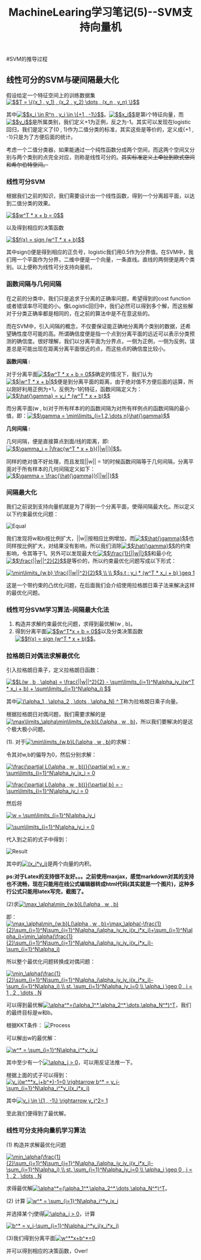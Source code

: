 ﻿---
layout: post
title : MachineLearing学习笔记(5)--SVM支持向量机
description : MachineLearing学习笔记(5)--SVM支持向量机
category : 研究
keywords :
tags : MachineLearning study-note Python
---

#SVM的推导过程

## 线性可分的SVM与硬间隔最大化

假设给定一个特征空间上的训练数据集<a href="http://www.codecogs.com/eqnedit.php?latex=$$T&space;=&space;\{(x_1&space;,&space;y_1)&space;,&space;(x_2&space;,&space;y_2)&space;\dots&space;,&space;(x_n&space;,&space;y_n)&space;\}$$" target="_blank"><img src="http://latex.codecogs.com/gif.latex?$$T&space;=&space;\{(x_1&space;,&space;y_1)&space;,&space;(x_2&space;,&space;y_2)&space;\dots&space;,&space;(x_n&space;,&space;y_n)&space;\}$$" title="$$T = \{(x_1 , y_1) , (x_2 , y_2) \dots , (x_n , y_n) \}$$" /></a>

其中<a href="http://www.codecogs.com/eqnedit.php?latex=$$x_i&space;\in&space;R^n&space;,&space;y_i&space;\in&space;\{&plus;1&space;,&space;-1\}$$" target="_blank"><img src="http://latex.codecogs.com/gif.latex?$$x_i&space;\in&space;R^n&space;,&space;y_i&space;\in&space;\{&plus;1&space;,&space;-1\}$$" title="$$x_i \in R^n , y_i \in \{+1 , -1\}$$" /></a>。<a href="http://www.codecogs.com/eqnedit.php?latex=$$x_i$$" target="_blank"><img src="http://latex.codecogs.com/gif.latex?$$x_i$$" title="$$x_i$$" /></a>是第i个特征向量，而<a href="http://www.codecogs.com/eqnedit.php?latex=$$y_i$$" target="_blank"><img src="http://latex.codecogs.com/gif.latex?$$y_i$$" title="$$y_i$$" /></a>是所属类别，我们定义+1为正例，反之为-1。其实可以发现在logistic回归，我们是定义了{0 , 1}作为二值分类的标准，其实这些是等价的，定义成{+1 , -1}只是为了方便后面的统计。

考虑一个二值分类器，如果能通过一个纯性函数分成两个空间，而这两个空间又分别与两个类别的点完全对应，则称是线性可分的。<del>其实标准定义上牵扯到欧式空间和希尔伯特空间。</del>

### 线性可分SVM

根据我们之前的知识，我们需要设计出一个线性函数，得到一个分离超平面，以达到二值分类的效果。

<a href="http://www.codecogs.com/eqnedit.php?latex=$$w^T&space;*&space;x&space;&plus;&space;b&space;=&space;0$$" target="_blank"><img src="http://latex.codecogs.com/gif.latex?$$w^T&space;*&space;x&space;&plus;&space;b&space;=&space;0$$" title="$$w^T * x + b = 0$$" /></a>

以及得到相应的决策函数

<a href="http://www.codecogs.com/eqnedit.php?latex=$$f(x)&space;=&space;sign&space;(w^T&space;*&space;x&space;&plus;&space;b)$$" target="_blank"><img src="http://latex.codecogs.com/gif.latex?$$f(x)&space;=&space;sign&space;(w^T&space;*&space;x&space;&plus;&space;b)$$" title="$$f(x) = sign (w^T * x + b)$$" /></a>

其中sign()便是得到相应的正负号，logistic我们用0.5作为分界值。在SVM中，我们用一个平面作为分界，二维中便是一个向量，一条直线。直线的两侧便是两个类别。以上便称为线性可分支持向量机，

### 函数间隔与几何间隔

在之前的分类中，我们只是追求于分离的正确率问题，希望得到的cost function或者错误率尽可能的小。像Logistic回归中，我们必然可以得到多个解，而这些解对于分类正确率都是相同的，在之前的算法中是不在意这些的。

而在SVM中，引入间隔的概念，不仅要保证能正确地分离两个类别的数据，还希望确性度尽可能的高。所谓确信度便是指一个点到分离平面的远近可以表示分类预测的确信度。很好理解，我们以分离平面为分界点，一侧为正例，一侧为反例，误差总是可能出现在距离分离平面很近的点，而这些点的确信度比较小。

<strong>函数间隔 : </strong>

对于分离平面<a href="http://www.codecogs.com/eqnedit.php?latex=$$w^T&space;*&space;x&space;&plus;&space;b&space;=&space;0$$" target="_blank"><img src="http://latex.codecogs.com/gif.latex?$$w^T&space;*&space;x&space;&plus;&space;b&space;=&space;0$$" title="$$w^T * x + b = 0$$" /></a>确定的情况下，我们认为<a href="http://www.codecogs.com/eqnedit.php?latex=$$|w^T&space;*&space;x&space;&plus;&space;b|$$" target="_blank"><img src="http://latex.codecogs.com/gif.latex?$$|w^T&space;*&space;x&space;&plus;&space;b|$$" title="$$|w^T * x + b|$$" /></a>便是到分离平面的距离，由于绝对值不方便后面的运算，所以刚好利用正例为+1，反例为-1的特征，函数间隔定义为：<a href="http://www.codecogs.com/eqnedit.php?latex=$$\hat{\gamma}&space;=&space;y_i&space;*&space;(w^T&space;*&space;x&space;&plus;&space;b)$$" target="_blank"><img src="http://latex.codecogs.com/gif.latex?$$\hat{\gamma}&space;=&space;y_i&space;*&space;(w^T&space;*&space;x&space;&plus;&space;b)$$" title="$$\hat{\gamma} = y_i * (w^T * x + b)$$" /></a>

而分离平面(w , b)对于所有样本的的函数间隔为对所有样例点的函数间隔的最小值，即：<a href="http://www.codecogs.com/eqnedit.php?latex=$$\gamma&space;=&space;\min\limits_{i=1,2,\dots&space;n}\hat{\gamma}$$" target="_blank"><img src="http://latex.codecogs.com/gif.latex?$$\gamma&space;=&space;\min\limits_{i=1,2,\dots&space;n}\hat{\gamma}$$" title="$$\gamma = \min\limits_{i=1,2,\dots n}\hat{\gamma}$$" /></a>

**几何间隔 :**

几何间隔，便是直接算点到面/线的距离，即:<a href="http://www.codecogs.com/eqnedit.php?latex=$$\gamma_i&space;=&space;|\frac{w^T&space;*&space;x&space;&plus;&space;b}{||w||}|$$" target="_blank"><img src="http://latex.codecogs.com/gif.latex?$$\gamma_i&space;=&space;|\frac{w^T&space;*&space;x&space;&plus;&space;b}{||w||}|$$" title="$$\gamma_i = |\frac{w^T * x + b}{||w||}|$$" /></a>。

同样的绝对值不好处理，而且发现||w|| = 1的时候函数间隔等于几何间隔，分离平面对于所有样本的几何间隔定义如下：<a href="http://www.codecogs.com/eqnedit.php?latex=$$\gamma&space;=&space;\frac{\hat{\gamma}}{||w||}$$" target="_blank"><img src="http://latex.codecogs.com/gif.latex?$$\gamma&space;=&space;\frac{\hat{\gamma}}{||w||}$$" title="$$\gamma = \frac{\hat{\gamma}}{||w||}$$" /></a>

### 间隔最大化

我们之前说到支持向量机就是为了得到一个分离平面，使得间隔最大化。所以定义以下约束最优化问题：

![Equal](/images/ML5_3.png)

我们发现将w和b按比例扩大，||w||按相应比例增加，而<a href="http://www.codecogs.com/eqnedit.php?latex=$$\hat{\gamma}$$" target="_blank"><img src="http://latex.codecogs.com/gif.latex?$$\hat{\gamma}$$" title="$$\hat{\gamma}$$" /></a>也同样按比例扩大，对结果没有影响，所以我们消除<a href="http://www.codecogs.com/eqnedit.php?latex=$$\hat{\gamma}$$" target="_blank"><img src="http://latex.codecogs.com/gif.latex?$$\hat{\gamma}$$" title="$$\hat{\gamma}$$" /></a>的约束影响，令其等于1。另外可以发现最大化<a href="http://www.codecogs.com/eqnedit.php?latex=$$\frac{1}{||w||}$$" target="_blank"><img src="http://latex.codecogs.com/gif.latex?$$\frac{1}{||w||}$$" title="$$\frac{1}{||w||}$$" /></a>和最小化<a href="http://www.codecogs.com/eqnedit.php?latex=$$\frac{||w||^2}{2}$$" target="_blank"><img src="http://latex.codecogs.com/gif.latex?$$\frac{||w||^2}{2}$$" title="$$\frac{||w||^2}{2}$$" /></a>是等价的，所以约束最优化问题写成以下形式：

<a href="http://www.codecogs.com/eqnedit.php?latex=\min\limits_{w,b}&space;\frac{||w||^2}{2}$$&space;\\&space;\\&space;$$s.t&space;:&space;y_i&space;*&space;(w^T&space;*&space;x_i&space;&plus;&space;b)&space;\geq&space;1" target="_blank"><img src="http://latex.codecogs.com/gif.latex?\min\limits_{w,b}&space;\frac{||w||^2}{2}$$&space;\\&space;\\&space;$$s.t&space;:&space;y_i&space;*&space;(w^T&space;*&space;x_i&space;&plus;&space;b)&space;\geq&space;1" title="\min\limits_{w,b} \frac{||w||^2}{2}$$ \\ \\ $$s.t : y_i * (w^T * x_i + b) \geq 1" /></a>

这是一个带约束的凸优化问题，在后面我们会介绍使用拉格朗日乘子法来解决这样的最优化问题。

### 线性可分SVM学习算法-间隔最大化法

1. 构造并求解约束最优化问题，求得到最优解(w , b)。
2. 得到分离平面<a href="http://www.codecogs.com/eqnedit.php?latex=$$w^T*x&space;&plus;&space;b&space;=&space;0$$" target="_blank"><img src="http://latex.codecogs.com/gif.latex?$$w^T*x&space;&plus;&space;b&space;=&space;0$$" title="$$w^T*x + b = 0$$" /></a>以及分类决策函数<a href="http://www.codecogs.com/eqnedit.php?latex=$$f(x)&space;=&space;sign&space;(w^T&space;*&space;x&space;&plus;&space;b)$$" target="_blank"><img src="http://latex.codecogs.com/gif.latex?$$f(x)&space;=&space;sign&space;(w^T&space;*&space;x&space;&plus;&space;b)$$" title="$$f(x) = sign (w^T * x + b)$$" /></a>。

### 拉格朗日对偶法求解最优化

引入拉格朗日乘子，定义拉格朗日函数：

<a href="http://www.codecogs.com/eqnedit.php?latex=$$L(w&space;,&space;b&space;,&space;\alpha)&space;=&space;\frac{||w||^2}{2}&space;-&space;\sum\limits_{i=1}^N\alpha_iy_i(w^T&space;*&space;x_i&space;&plus;&space;b)&space;&plus;&space;\sum\limits_{i=1}^N\alpha_i｝$$" target="_blank"><img src="http://latex.codecogs.com/gif.latex?$$L(w&space;,&space;b&space;,&space;\alpha)&space;=&space;\frac{||w||^2}{2}&space;-&space;\sum\limits_{i=1}^N\alpha_iy_i(w^T&space;*&space;x_i&space;&plus;&space;b)&space;&plus;&space;\sum\limits_{i=1}^N\alpha_i｝$$" title="$$L(w , b , \alpha) = \frac{||w||^2}{2} - \sum\limits_{i=1}^N\alpha_iy_i(w^T * x_i + b) + \sum\limits_{i=1}^N\alpha_i｝$$" /></a>

其中<a href="http://www.codecogs.com/eqnedit.php?latex=(\alpha_1&space;,&space;\alpha_2&space;,&space;\dots&space;,&space;\alpha_N)&space;^&space;T" target="_blank"><img src="http://latex.codecogs.com/gif.latex?(\alpha_1&space;,&space;\alpha_2&space;,&space;\dots&space;,&space;\alpha_N)&space;^&space;T" title="(\alpha_1 , \alpha_2 , \dots , \alpha_N) ^ T" /></a>称为拉格朗日乘子向量。

根据拉格朗日对偶问题，我们需要求解的是<a href="http://www.codecogs.com/eqnedit.php?latex=\max\limits_\alpha\min\limits_{w,b}L(\alpha&space;,&space;w&space;,&space;b)" target="_blank"><img src="http://latex.codecogs.com/gif.latex?\max\limits_\alpha\min\limits_{w,b}L(\alpha&space;,&space;w&space;,&space;b)" title="\max\limits_\alpha\min\limits_{w,b}L(\alpha , w , b)" /></a>，所以我们要解决的是这个极大极小问题。

(1).  对于<a href="http://www.codecogs.com/eqnedit.php?latex=\min\limits_{w,b}L(\alpha&space;,&space;w&space;,&space;b)" target="_blank"><img src="http://latex.codecogs.com/gif.latex?\min\limits_{w,b}L(\alpha&space;,&space;w&space;,&space;b)" title="\min\limits_{w,b}L(\alpha , w , b)" /></a>的求解：

令其对w,b的偏导为0，然后分别求解：

<a href="http://www.codecogs.com/eqnedit.php?latex=\frac{\partial&space;L(\alpha&space;,&space;w&space;,&space;b))}{\partial&space;w}&space;=&space;w&space;-&space;\sum\limits_{i=1}^N\alpha_iy_ix_i&space;=&space;0" target="_blank"><img src="http://latex.codecogs.com/gif.latex?\frac{\partial&space;L(\alpha&space;,&space;w&space;,&space;b))}{\partial&space;w}&space;=&space;w&space;-&space;\sum\limits_{i=1}^N\alpha_iy_ix_i&space;=&space;0" title="\frac{\partial L(\alpha , w , b))}{\partial w} = w - \sum\limits_{i=1}^N\alpha_iy_ix_i = 0" /></a>

<a href="http://www.codecogs.com/eqnedit.php?latex=\frac{\partial&space;L(\alpha&space;,&space;w&space;,&space;b))}{\partial&space;b}&space;=&space;-&space;\sum\limits_{i=1}^N\alpha_iy_i&space;=&space;0" target="_blank"><img src="http://latex.codecogs.com/gif.latex?\frac{\partial&space;L(\alpha&space;,&space;w&space;,&space;b))}{\partial&space;b}&space;=&space;-&space;\sum\limits_{i=1}^N\alpha_iy_i&space;=&space;0" title="\frac{\partial L(\alpha , w , b))}{\partial b} = - \sum\limits_{i=1}^N\alpha_iy_i = 0" /></a>

然后将

<a href="http://www.codecogs.com/eqnedit.php?latex=w&space;=&space;\sum\limits_{i=1}^N\alpha_iy_i" target="_blank"><img src="http://latex.codecogs.com/gif.latex?w&space;=&space;\sum\limits_{i=1}^N\alpha_iy_i" title="w = \sum\limits_{i=1}^N\alpha_iy_i" /></a>

<a href="http://www.codecogs.com/eqnedit.php?latex=\sum\limits_{i=1}^N\alpha_iy_i&space;=&space;0" target="_blank"><img src="http://latex.codecogs.com/gif.latex?\sum\limits_{i=1}^N\alpha_iy_i&space;=&space;0" title="\sum\limits_{i=1}^N\alpha_iy_i = 0" /></a>

代入到之前的式子中得到：

![Result](/images/ML5_1.png)

其中的<a href="http://www.codecogs.com/eqnedit.php?latex=(x_i*y_i)" target="_blank"><img src="http://latex.codecogs.com/gif.latex?(x_i*y_i)" title="(x_i*y_i)" /></a>是两个向量的内积。

**ps:对于Latex的支持很不友好。。。之前使用maxjax，感觉markdown对其的支持也不流畅，现在只能用在线公式编辑器转成html代码(其实就是一个图片)，这种多行公式只能用latex写完，截图了。**

(2)求<a href="http://www.codecogs.com/eqnedit.php?latex=\max_\alpha\min_{w,b}L(\alpha&space;,&space;w&space;,&space;b)" target="_blank"><img src="http://latex.codecogs.com/gif.latex?\max_\alpha\min_{w,b}L(\alpha&space;,&space;w&space;,&space;b)" title="\max_\alpha\min_{w,b}L(\alpha , w , b)" /></a>

即：
<a href="http://www.codecogs.com/eqnedit.php?latex=\max_\alpha\min_{w,b}L(\alpha&space;,&space;w&space;,&space;b)=\max_\alpha(-\frac{1}{2}\sum_{i=1}^N\sum_{j=1}^N\alpha_i\alpha_jy_iy_j(x_i*x_j)&plus;\sum_{i=1}^N\alpha_i)=\min_\alpha(\frac{1}{2}\sum_{i=1}^N\sum_{j=1}^N\alpha_i\alpha_jy_iy_j(x_i*x_j)-\sum_{i=1}^N\alpha_i)" target="_blank"><img src="http://latex.codecogs.com/gif.latex?\max_\alpha\min_{w,b}L(\alpha&space;,&space;w&space;,&space;b)=\max_\alpha(-\frac{1}{2}\sum_{i=1}^N\sum_{j=1}^N\alpha_i\alpha_jy_iy_j(x_i*x_j)&plus;\sum_{i=1}^N\alpha_i)=\min_\alpha(\frac{1}{2}\sum_{i=1}^N\sum_{j=1}^N\alpha_i\alpha_jy_iy_j(x_i*x_j)-\sum_{i=1}^N\alpha_i)" title="\max_\alpha\min_{w,b}L(\alpha , w , b)=\max_\alpha(-\frac{1}{2}\sum_{i=1}^N\sum_{j=1}^N\alpha_i\alpha_jy_iy_j(x_i*x_j)+\sum_{i=1}^N\alpha_i)=\min_\alpha(\frac{1}{2}\sum_{i=1}^N\sum_{j=1}^N\alpha_i\alpha_jy_iy_j(x_i*x_j)-\sum_{i=1}^N\alpha_i)" /></a>

所以整个最优化问题转换成对偶问题：

<a href="http://www.codecogs.com/eqnedit.php?latex=\min_\alpha(\frac{1}{2}\sum_{i=1}^N\sum_{j=1}^N\alpha_i\alpha_jy_iy_j(x_i*x_j)-\sum_{i=1}^N\alpha_i)&space;\\&space;st.&space;\sum_{i=1}^N\alpha_iy_i=0&space;\\&space;\alpha_i&space;\geq&space;0&space;,&space;i&space;=&space;1&space;,&space;2&space;,&space;\dots&space;,&space;N" target="_blank"><img src="http://latex.codecogs.com/gif.latex?\min_\alpha(\frac{1}{2}\sum_{i=1}^N\sum_{j=1}^N\alpha_i\alpha_jy_iy_j(x_i*x_j)-\sum_{i=1}^N\alpha_i)&space;\\&space;st.&space;\sum_{i=1}^N\alpha_iy_i=0&space;\\&space;\alpha_i&space;\geq&space;0&space;,&space;i&space;=&space;1&space;,&space;2&space;,&space;\dots&space;,&space;N" title="\min_\alpha(\frac{1}{2}\sum_{i=1}^N\sum_{j=1}^N\alpha_i\alpha_jy_iy_j(x_i*x_j)-\sum_{i=1}^N\alpha_i) \\ st. \sum_{i=1}^N\alpha_iy_i=0 \\ \alpha_i \geq 0 , i = 1 , 2 , \dots , N" /></a>

可以得到最优解<a href="http://www.codecogs.com/eqnedit.php?latex=\alpha^*=(\alpha_1^*,\alpha_2^*,\dots,\alpha_N^*)^T" target="_blank"><img src="http://latex.codecogs.com/gif.latex?\alpha^*=(\alpha_1^*,\alpha_2^*,\dots,\alpha_N^*)^T" title="\alpha^*=(\alpha_1^*,\alpha_2^*,\dots,\alpha_N^*)^T" /></a>，我们的最终目标是w和b。

根据KKT条件：
![Process](/images/ML5_2.png)

可以解出w的最优解：

<a href="http://www.codecogs.com/eqnedit.php?latex=w^*&space;=&space;\sum_{i=1}^N\alpha_i^*y_ix_i" target="_blank"><img src="http://latex.codecogs.com/gif.latex?w^*&space;=&space;\sum_{i=1}^N\alpha_i^*y_ix_i" title="w^* = \sum_{i=1}^N\alpha_i^*y_ix_i" /></a>

其中至少有一个<a href="http://www.codecogs.com/eqnedit.php?latex=\alpha_j&space;>&space;0" target="_blank"><img src="http://latex.codecogs.com/gif.latex?\alpha_j&space;>&space;0" title="\alpha_j > 0" /></a>，可以用反证法推一下。

根据上面的式子可以得到：
<a href="http://www.codecogs.com/eqnedit.php?latex=y_j(w^**x_j&plus;b^*)-1=0&space;\rightarrow&space;b^*&space;=&space;y_j-\sum_{i=1}^N\alpha_i^*y_i(x_i*x_j)" target="_blank"><img src="http://latex.codecogs.com/gif.latex?y_j(w^**x_j&plus;b^*)-1=0&space;\rightarrow&space;b^*&space;=&space;y_j-\sum_{i=1}^N\alpha_i^*y_i(x_i*x_j)" title="y_j(w^**x_j+b^*)-1=0 \rightarrow b^* = y_j-\sum_{i=1}^N\alpha_i^*y_i(x_i*x_j)" /></a>

其中<a href="http://www.codecogs.com/eqnedit.php?latex=y_j&space;\in&space;\{1&space;,&space;-1\}&space;\rightarrow&space;y_j^2=&space;1" target="_blank"><img src="http://latex.codecogs.com/gif.latex?y_j&space;\in&space;\{1&space;,&space;-1\}&space;\rightarrow&space;y_j^2=&space;1" title="y_j \in \{1 , -1\} \rightarrow y_j^2= 1" /></a>

至此我们便得到了最优解。

### 线性可分支持向量机学习算法
(1)  构造并求解最优化问题

<a href="http://www.codecogs.com/eqnedit.php?latex=\min_\alpha(\frac{1}{2}\sum_{i=1}^N\sum_{j=1}^N\alpha_i\alpha_jy_iy_j(x_i*x_j)-\sum_{i=1}^N\alpha_i)&space;\\&space;st.&space;\sum_{i=1}^N\alpha_iy_i=0&space;\\&space;\alpha_i&space;\geq&space;0&space;,&space;i&space;=&space;1&space;,&space;2&space;,&space;\dots&space;,&space;N" target="_blank"><img src="http://latex.codecogs.com/gif.latex?\min_\alpha(\frac{1}{2}\sum_{i=1}^N\sum_{j=1}^N\alpha_i\alpha_jy_iy_j(x_i*x_j)-\sum_{i=1}^N\alpha_i)&space;\\&space;st.&space;\sum_{i=1}^N\alpha_iy_i=0&space;\\&space;\alpha_i&space;\geq&space;0&space;,&space;i&space;=&space;1&space;,&space;2&space;,&space;\dots&space;,&space;N" title="\min_\alpha(\frac{1}{2}\sum_{i=1}^N\sum_{j=1}^N\alpha_i\alpha_jy_iy_j(x_i*x_j)-\sum_{i=1}^N\alpha_i) \\ st. \sum_{i=1}^N\alpha_iy_i=0 \\ \alpha_i \geq 0 , i = 1 , 2 , \dots , N" /></a>

求得最优解<a href="http://www.codecogs.com/eqnedit.php?latex=\alpha^*=(\alpha_1^*,\alpha_2^*,\dots,\alpha_N^*)^T" target="_blank"><img src="http://latex.codecogs.com/gif.latex?\alpha^*=(\alpha_1^*,\alpha_2^*,\dots,\alpha_N^*)^T" title="\alpha^*=(\alpha_1^*,\alpha_2^*,\dots,\alpha_N^*)^T" /></a>。

(2) 计算 <a href="http://www.codecogs.com/eqnedit.php?latex=w^*&space;=&space;\sum_{i=1}^N\alpha_i^*y_ix_i" target="_blank"><img src="http://latex.codecogs.com/gif.latex?w^*&space;=&space;\sum_{i=1}^N\alpha_i^*y_ix_i" title="w^* = \sum_{i=1}^N\alpha_i^*y_ix_i" /></a>

并选择某个j使得<a href="http://www.codecogs.com/eqnedit.php?latex=\alpha_j&space;>&space;0" target="_blank"><img src="http://latex.codecogs.com/gif.latex?\alpha_j&space;>&space;0" title="\alpha_j > 0" /></a>，计算 

<a href="http://www.codecogs.com/eqnedit.php?latex=b^*&space;=&space;y_j-\sum_{i=1}^N\alpha_i^*y_i(x_i*x_j)" target="_blank"><img src="http://latex.codecogs.com/gif.latex?b^*&space;=&space;y_j-\sum_{i=1}^N\alpha_i^*y_i(x_i*x_j)" title="b^* = y_j-\sum_{i=1}^N\alpha_i^*y_i(x_i*x_j)" /></a>

(3)我们得到分离平面<a href="http://www.codecogs.com/eqnedit.php?latex=w^**x&plus;b^*=0" target="_blank"><img src="http://latex.codecogs.com/gif.latex?w^**x&plus;b^*=0" title="w^**x+b^*=0" /></a>

并可以得到相应的决策函数，Over!









